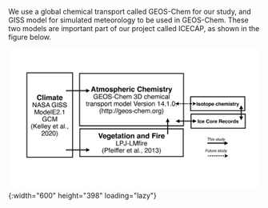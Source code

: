 We use a global chemical transport called GEOS-Chem for our study, and GISS model for simulated meteorology to be used in GEOS-Chem. These two models are important part of our project called ICECAP, as shown in the figure below.

![ICECAP](../assets/img/research/ICECAP2.0_frame.jpg){:width="600" height="398" loading="lazy"}

